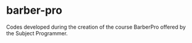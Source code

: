 # barber-pro
Codes developed during the creation of the course BarberPro offered by the Subject Programmer.
